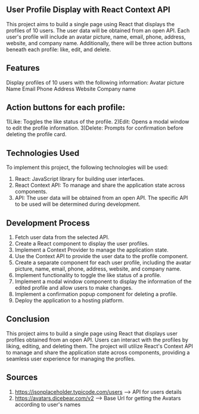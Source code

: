 ## User Profile Display with React Context API
This project aims to build a single page using React that displays the profiles of 10 users. The user data will be obtained from an open API. Each user's profile will include an avatar picture, name, email, phone, address, website, and company name. Additionally, there will be three action buttons beneath each profile: like, edit, and delete.

## Features
Display profiles of 10 users with the following information:
Avatar picture
Name
Email
Phone
Address
Website
Company name

## Action buttons for each profile:
1)Like: Toggles the like status of the profile.
2)Edit: Opens a modal window to edit the profile information.
3)Delete: Prompts for confirmation before deleting the profile card.

## Technologies Used
To implement this project, the following technologies will be used:

1) React: JavaScript library for building user interfaces.
2) React Context API: To manage and share the application state across components.
3) API: The user data will be obtained from an open API. The specific API to be used will be determined during development.

## Development Process
1) Fetch user data from the selected API.
2) Create a React component to display the user profiles.
3) Implement a Context Provider to manage the application state.
4) Use the Context API to provide the user data to the profile component.
5) Create a separate component for each user profile, including the avatar picture, name, email, phone, address, website, and company name.
6) Implement functionality to toggle the like status of a profile.
7) Implement a modal window component to display the information of the edited profile and allow users to make changes.
8) Implement a confirmation popup component for deleting a profile.
9) Deploy the application to a hosting platform.


## Conclusion
This project aims to build a single page using React that displays user profiles obtained from an open API. Users can interact with the profiles by liking, editing, and deleting them. The project will utilize React's Context API to manage and share the application state across components, providing a seamless user experience for managing the profiles.

## Sources

1) https://jsonplaceholder.typicode.com/users --> API for users details
2) https://avatars.dicebear.com/v2 --> Base Url for getting the Avatars according to user's names 




